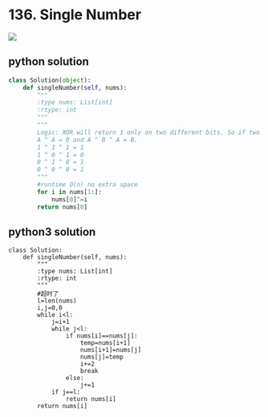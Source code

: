 # 136. Single Number
<img src="https://github.com/vampire1996/LeetCode/blob/master/Problems/101-200/102.%20Binary%20Tree%20Level%20Order%20Traversal/problem.png"/>

## python solution
```python
class Solution(object):
    def singleNumber(self, nums):
        """
        :type nums: List[int]
        :rtype: int
        """
        """
        Logic: XOR will return 1 only on two different bits. So if two numbers are the same, XOR will return 0. Finally only one number left.
        A ^ A = 0 and A ^ B ^ A = B.
        1 ^ 1 ^ 1 = 1
        1 ^ 0 ^ 1 = 0
        0 ^ 1 ^ 0 = 1
        0 ^ 0 ^ 0 = 1
        """
        #runtime O(n) no extra space
        for i in nums[1:]:
            nums[0]^=i
        return nums[0]    
```

## python3 solution
```python3
class Solution:
    def singleNumber(self, nums):
        """
        :type nums: List[int]
        :rtype: int
        """
        #超时了
        l=len(nums)
        i,j=0,0
        while i<l:
            j=i+1
            while j<l:
                if nums[i]==nums[j]:
                    temp=nums[i+1]
                    nums[i+1]=nums[j]
                    nums[j]=temp
                    i+=2
                    break
                else:
                    j+=1         
            if j==l:
                return nums[i]  
        return nums[i]
```
